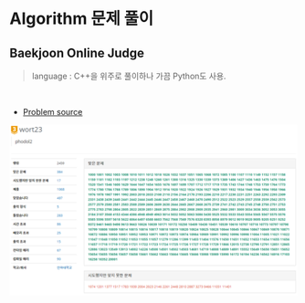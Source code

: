 <h1> Algorithm 문제 풀이</h1>

<h2> Baekjoon Online Judge</h2>

> language : C++을 위주로 풀이하나 가끔 Python도 사용.
<br>

- [Problem source](https://www.acmicpc.net "BaekJoon Online Judge")


![내가 해결한 문제](./-%20이미지/2021-02-07.PNG)
